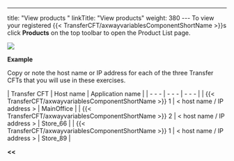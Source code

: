 ---
title: "View products "
linkTitle: "View products"
weight: 380
--- To view your registered {{< TransferCFT/axwayvariablesComponentShortName  >}}s click ****Products**** on the top toolbar to open the Product List page.

![](/Images/TransferCFT/product_list_cg.png)

****Example****

Copy or note the host name or IP address for each of the three Transfer CFTs that you will use in these exercises.

| Transfer CFT  | Host name  | Application name  |
| - - - | - - - | - - - |
| {{< TransferCFT/axwayvariablesComponentShortName  >}} 1  | &lt; host name / IP address &gt;  | MainOffice  |
| {{< TransferCFT/axwayvariablesComponentShortName  >}} 2  | &lt; host name / IP address &gt;  | Store_66  |
| {{< TransferCFT/axwayvariablesComponentShortName  >}} 1  | &lt; host name / IP address &gt;  | Store_89  |

****&lt;&lt;**** [](../../)
